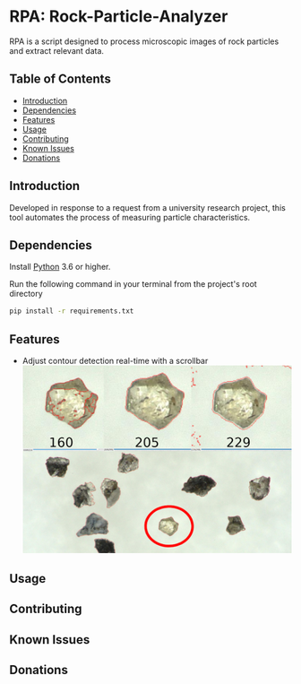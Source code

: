 # RPA: Rock-Particle-Analyzer

RPA is a script designed to process microscopic images of rock particles and extract relevant data.

## Table of Contents

- [Introduction](#introduction)
- [Dependencies](#dependencies)
- [Features](#features)
- [Usage](#usage)
- [Contributing](#contributing)
- [Known Issues](#known-issues)
- [Donations](#donations)

## Introduction

Developed in response to a request from a university research project, this tool automates the process of measuring particle characteristics.

## Dependencies
Install [Python](https://www.python.org/downloads/) 3.6 or higher.

Run the following command in your terminal from the project's root directory
```bash
pip install -r requirements.txt
```

## Features

- Adjust contour detection real-time with a scrollbar
![AdjustRealTime](screenshots/AdjustingScrollbarExample.png)


## Usage

## Contributing

## Known Issues

## Donations
